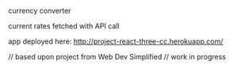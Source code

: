 currency converter

current rates fetched with API call 

app deployed here: http://project-react-three-cc.herokuapp.com/

// based upon project from Web Dev Simplified
// work in progress
